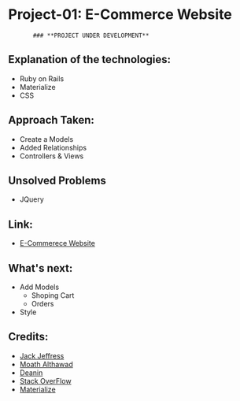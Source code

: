 # Project-01: E-Commerce Website

           ### **PROJECT UNDER DEVELOPMENT**
## Explanation of the technologies:
* Ruby on Rails
* Materialize
* CSS 
## Approach Taken:
* Create a Models
* Added Relationships
* Controllers & Views
## Unsolved Problems
* JQuery
## Link: 
* [E-Commerece Website](https://afternoon-cove-36891.herokuapp.com/)
## What's next:
* Add Models
    *  Shoping Cart
    *  Orders
* Style 
## Credits:
* [Jack Jeffress ](https://github.com/ga-wolf)
* [Moath Althawad](https://github.com/mfalthaw/)
* [Deanin](https://github.com/deanout)
* [Stack OverFlow](https://stackoverflow.com/)
* [Materialize](https://materializecss.com/)